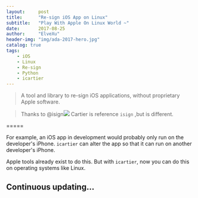 ```yaml
---
layout:     post
title:      "Re-sign iOS App on Linux"
subtitle:   "Play With Apple On Linux World ~"
date:       2017-08-25
author:     "ElveXu"
header-img: "img/ada-2017-hero.jpg"
catalog: true
tags:
    - iOS
    - Linux
    - Re-sign
    - Python
    - icartier
---
```


> A tool and library to re-sign iOS applications, without proprietary Apple software.

> Thanks to @isign![](https://github.com/saucelabs/isign.git)
> Cartier is reference `isign` ,but is different.

=====

For example, an iOS app in development would probably only run on the developer's iPhone.
``icartier`` can alter the app so that it can run on another developer's iPhone.

Apple tools already exist to do this. But with ``icartier``, now you can do this on operating
systems like Linux.


## Continuous updating...